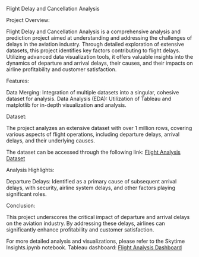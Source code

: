 Flight Delay and Cancellation Analysis 

Project Overview:

Flight Delay and Cancellation Analysis is a comprehensive analysis and prediction project aimed at understanding and addressing the challenges of delays in the aviation industry. Through detailed exploration of extensive datasets, this project identifies key factors contributing to flight delays. Utilizing advanced data visualization tools, it offers valuable insights into the dynamics of departure and arrival delays, their causes, and their impacts on airline profitability and customer satisfaction.

Features:

Data Merging: Integration of multiple datasets into a singular, cohesive dataset for analysis.
Data Analysis (EDA): Utilization of Tableau and matplotlib for in-depth visualization and analysis.

Dataset:

The project analyzes an extensive dataset with over 1 million rows, covering various aspects of flight operations, including departure delays, arrival delays, and their underlying causes. 

The dataset can be accessed through the following link: [Flight Analysis Dataset](https://www.kaggle.com/datasets/usdot/flight-delays/data)

Analysis Highlights:

Departure Delays: Identified as a primary cause of subsequent arrival delays, with security, airline system delays, and other factors playing significant roles.

Conclusion:

This project underscores the critical impact of departure and arrival delays on the aviation industry. By addressing these delays, airlines can significantly enhance profitability and customer satisfaction.

For more detailed analysis and visualizations, please refer to the Skytime Insights.ipynb notebook.
Tableau dashboard: [Flight Analysis Dashboard]([https://www.google.com](https://public.tableau.com/app/profile/batul.khambata6718/viz/USAFlightDelaysandCancellations/FlightDelaysCancellations)https://public.tableau.com/app/profile/batul.khambata6718/viz/USAFlightDelaysandCancellations/FlightDelaysCancellations)
